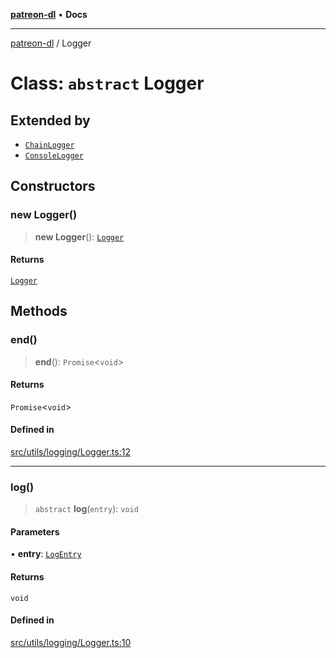 [**patreon-dl**](../README.md) • **Docs**

***

[patreon-dl](../README.md) / Logger

# Class: `abstract` Logger

## Extended by

- [`ChainLogger`](ChainLogger.md)
- [`ConsoleLogger`](ConsoleLogger.md)

## Constructors

### new Logger()

> **new Logger**(): [`Logger`](Logger.md)

#### Returns

[`Logger`](Logger.md)

## Methods

### end()

> **end**(): `Promise`\<`void`\>

#### Returns

`Promise`\<`void`\>

#### Defined in

[src/utils/logging/Logger.ts:12](https://github.com/patrickkfkan/patreon-dl/blob/7c1cd2021db5cdb3733758940f1bc6aab660b08d/src/utils/logging/Logger.ts#L12)

***

### log()

> `abstract` **log**(`entry`): `void`

#### Parameters

• **entry**: [`LogEntry`](../interfaces/LogEntry.md)

#### Returns

`void`

#### Defined in

[src/utils/logging/Logger.ts:10](https://github.com/patrickkfkan/patreon-dl/blob/7c1cd2021db5cdb3733758940f1bc6aab660b08d/src/utils/logging/Logger.ts#L10)
